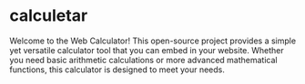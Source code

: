 # calculetar
Welcome to the Web Calculator! This open-source project provides a simple yet versatile calculator tool that you can embed in your website. Whether you need basic arithmetic calculations or more advanced mathematical functions, this calculator is designed to meet your needs.

